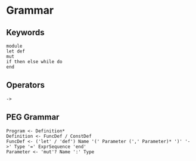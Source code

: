 # Grammar

## Keywords

    module
    let def
    mut
    if then else while do
    end

## Operators

    ->

## PEG Grammar

    Program <- Definition*
    Definition <- FuncDef / ConstDef
    FuncDef <- ('let' / 'def') Name '(' Parameter (',' Parameter)* ')' '->' Type '=' ExprSequence 'end'
    Parameter <- 'mut'? Name ':' Type